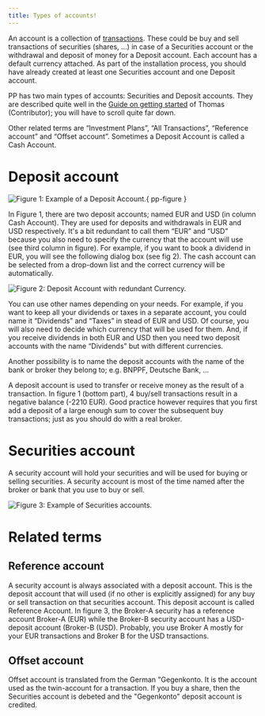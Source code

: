 ```yaml
---
title: Types of accounts!
---
```

An account is a collection of [transactions](transaction.md). These could be buy and sell transactions of securities (shares, …) in case of a Securities account or the withdrawal and deposit of money for a Deposit account. Each account has a default currency attached. As part of the installation process, you should have already created at least one Securities account and one Deposit account.

PP has two main types of accounts: Securities and Deposit accounts. They are described quite well in the [Guide on getting started]([https://forum.portfolio-performance.info/t/guide-on-getting-started/5390]) of Thomas (Contributor); you will have to scroll quite far down.

Other related terms are “Investment Plans”, “All Transactions”, “Reference account” and “Offset account”. Sometimes a Deposit Account is called a Cash Account.

# Deposit account

![Figure 1: Example of a Deposit Account.](images/account-types-deposit.png){ pp-figure } 

In Figure 1, there are two deposit accounts; named EUR and USD (in column Cash Account). They are used for deposits and withdrawals in EUR and USD respectively. It's a bit redundant to call them “EUR” and “USD” because you also need to specify the currency that the account will use (see third column in figure). For example, if you want to book a dividend in EUR, you will see the following dialog box (see fig 2). The cash account can be selected from a drop-down list and the correct currency will be automatically.


![Figure 2: Deposit Account with redundant Currency.](images/account-dividend-booking.png)


You can use other names depending on your needs. For example, if you want to keep all your dividends or taxes in a separate account, you could name it “Dividends” and “Taxes” in stead of EUR and USD. Of course, you will also need to decide which currency that will be used for them. And, if you receive dividends in both EUR and USD then you need two deposit accounts with the name “Dividends” but with different currencies.

Another possibility is to name the deposit accounts with the name of the bank or broker they belong to; e.g. BNPPF, Deutsche Bank, …

A deposit account is used to transfer or receive money as the result of a transaction. In figure 1 (bottom part), 4 buy/sell transactions result in a negative balance (-2210 EUR). Good practice however requires that you first add a deposit of a large enough sum to cover the subsequent buy transactions; just as you should do with a real broker.

# Securities account

A security account will hold your securities and will be used for buying or selling securities. A security account is most of the time named after the broker or bank that you use to buy or sell.

![Figure 3: Example of Securities accounts.](images/account_securities.png)



# Related terms

## Reference account

A security account is always associated with a deposit account. This is the deposit account that will used (if no other is explicitly assigned) for any buy or sell transaction on that securities account. This deposit account is called Reference Account. In figure 3, the Broker-A security has a reference account Broker-A (EUR) while the Broker-B security account has a USD-deposit account (Broker-B (USD). Probably, you use Broker A mostly for your EUR transactions and Broker B for the USD transactions.

## Offset account
Offset account is translated from the German "Gegenkonto. It is the account used as the twin-account for a transaction. If you buy a share, then the Securities account is debeted and the "Gegenkonto" deposit account is credited.
